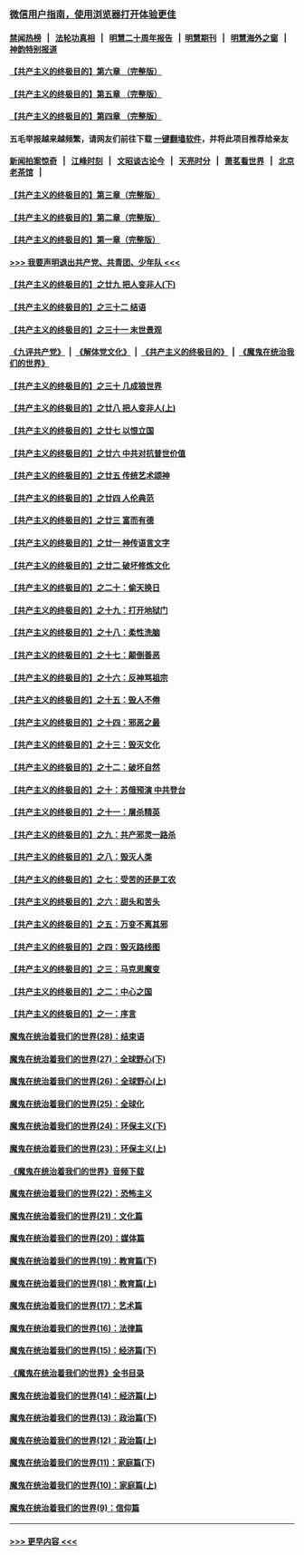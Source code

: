 ### [微信用户指南，使用浏览器打开体验更佳](https://github.com/gfw-breaker/banned-news1/blob/master/indexes/wechat-guide.md?t=0)
#### [禁闻热榜](热点新闻.md?t=0)  &nbsp;&nbsp;|&nbsp;&nbsp; [法轮功真相](https://github.com/gfw-breaker/truth/blob/master/README.md?t=0) &nbsp;&nbsp;|&nbsp;&nbsp; [明慧二十周年报告](https://github.com/gfw-breaker/mh-reports/blob/master/README.md?t=0) &nbsp;&nbsp;|&nbsp;&nbsp;[明慧期刊](https://github.com/gfw-breaker/mh-qikan) &nbsp;&nbsp;|&nbsp;&nbsp; [明慧海外之窗](https://github.com/gfw-breaker/mh-news/blob/master/README.md?t=0) &nbsp;&nbsp;|&nbsp;&nbsp; [神韵特别报道](https://github.com/gfw-breaker/mh-news/blob/master/shenyun.md?t=0)
#### [【共产主义的终极目的】第六章 （完整版）](../pages/nsc422/n11428913.md?t=02161344) 
#### [【共产主义的终极目的】第五章 （完整版）](../pages/nsc422/n11428912.md?t=02161344) 
#### [【共产主义的终极目的】第四章 （完整版）](../pages/nsc422/n11428907.md?t=02161344) 
#### 五毛举报越来越频繁，请网友们前往下载 [一键翻墙软件](https://github.com/gfw-breaker/ssr-accounts)，并将此项目推荐给亲友
#### [新闻拍案惊奇](https://github.com/gfw-breaker/banned-news1/blob/master/pages/link4.md) &nbsp;&nbsp;|&nbsp;&nbsp; [江峰时刻](https://github.com/gfw-breaker/banned-news1/blob/master/pages/link4.md) &nbsp;&nbsp;|&nbsp;&nbsp; [文昭谈古论今](https://github.com/gfw-breaker/banned-news1/blob/master/pages/link4.md) &nbsp;&nbsp;|&nbsp;&nbsp; [天亮时分](https://github.com/gfw-breaker/banned-news1/blob/master/pages/link4.md) &nbsp;&nbsp;|&nbsp;&nbsp; [萧茗看世界](https://github.com/gfw-breaker/banned-news1/blob/master/pages/link4.md) &nbsp;&nbsp;|&nbsp;&nbsp; [北京老茶馆](https://github.com/gfw-breaker/banned-news1/blob/master/pages/link4.md) &nbsp;&nbsp;|&nbsp;&nbsp; 
#### [【共产主义的终极目的】第三章（完整版）](../pages/nsc422/n11428848.md?t=02161344) 
#### [【共产主义的终极目的】第二章（完整版）](../pages/nsc422/n11428831.md?t=02161344) 
#### [【共产主义的终极目的】第一章（完整版）](../pages/nsc422/n11417651.md?t=02161344) 
#### [>>> 我要声明退出共产党、共青团、少年队 <<<](https://github.com/begood0513/goodnews/blob/master/quit/letter.md) 
#### [【共产主义的终极目的】之廿九 把人变非人(下)](../pages/nsc422/n11344140.md?t=02161344) 
#### [【共产主义的终极目的】之三十二 结语](../pages/nsc422/n11360535.md?t=02161344) 
#### [【共产主义的终极目的】之三十一 末世景观](../pages/nsc422/n11351129.md?t=02161344) 
#### [《九评共产党》](https://github.com/begood0513/9ping.md/blob/master/README.md) &nbsp;|&nbsp; [《解体党文化》](../../../../jtdwh.md/blob/master/README.md)  &nbsp;|&nbsp; [《共产主义的终极目的》](../../../../gczydzjmd.md/blob/master/README.md) &nbsp;|&nbsp; [《魔鬼在统治我们的世界》](../../../../mgztzwmdsj.md/blob/master/README.md) 
#### [【共产主义的终极目的】之三十 几成狼世界](../pages/nsc422/n11348280.md?t=02161344) 
#### [【共产主义的终极目的】之廿八 把人变非人(上)](../pages/nsc422/n11340492.md?t=02161344) 
#### [【共产主义的终极目的】之廿七 以恨立国](../pages/nsc422/n11336944.md?t=02161344) 
#### [【共产主义的终极目的】之廿六 中共对抗普世价值](../pages/nsc422/n11324785.md?t=02161344) 
#### [【共产主义的终极目的】之廿五 传统艺术颂神](../pages/nsc422/n11296396.md?t=02161344) 
#### [【共产主义的终极目的】之廿四 人伦典范](../pages/nsc422/n11296397.md?t=02161344) 
#### [【共产主义的终极目的】之廿三 富而有德](../pages/nsc422/n11283598.md?t=02161344) 
#### [【共产主义的终极目的】之廿一 神传语言文字](../pages/nsc422/n11263265.md?t=02161344) 
#### [【共产主义的终极目的】之廿二 破坏修炼文化](../pages/nsc422/n11245728.md?t=02161344) 
#### [【共产主义的终极目的】之二十：偷天换日](../pages/nsc422/n11238846.md?t=02161344) 
#### [【共产主义的终极目的】之十九：打开地狱门](../pages/nsc422/n11206376.md?t=02161344) 
#### [【共产主义的终极目的】之十八：柔性洗脑](../pages/nsc422/n11199994.md?t=02161344) 
#### [【共产主义的终极目的】之十七：颠倒善恶](../pages/nsc422/n11179782.md?t=02161344) 
#### [【共产主义的终极目的】之十六：反神骂祖宗](../pages/nsc422/n11166798.md?t=02161344) 
#### [【共产主义的终极目的】之十五：毁人不倦](../pages/nsc422/n11166792.md?t=02161344) 
#### [【共产主义的终极目的】之十四：邪恶之最](../pages/nsc422/n11150249.md?t=02161344) 
#### [【共产主义的终极目的】之十三：毁灭文化](../pages/nsc422/n11135227.md?t=02161344) 
#### [【共产主义的终极目的】之十二：破坏自然](../pages/nsc422/n11135214.md?t=02161344) 
#### [【共产主义的终极目的】之十：苏俄预演 中共登台](../pages/nsc422/n11118424.md?t=02161344) 
#### [【共产主义的终极目的】之十一：屠杀精英](../pages/nsc422/n11118442.md?t=02161344) 
#### [【共产主义的终极目的】之九：共产邪灵一路杀](../pages/nsc422/n11114139.md?t=02161344) 
#### [【共产主义的终极目的】之八：毁灭人类](../pages/nsc422/n11108503.md?t=02161344) 
#### [【共产主义的终极目的】之七：受苦的还是工农](../pages/nsc422/n11101809.md?t=02161344) 
#### [【共产主义的终极目的】之六：甜头和苦头](../pages/nsc422/n11096971.md?t=02161344) 
#### [【共产主义的终极目的】之五：万变不离其邪](../pages/nsc422/n11091285.md?t=02161344) 
#### [【共产主义的终极目的】之四：毁灭路线图](../pages/nsc422/n11086284.md?t=02161344) 
#### [【共产主义的终极目的】之三：马克思魔变](../pages/nsc422/n11061941.md?t=02161344) 
#### [【共产主义的终极目的】之二：中心之国](../pages/nsc422/n11047728.md?t=02161344) 
#### [【共产主义的终极目的】之一：序言](../pages/nsc422/n11086077.md?t=02161344) 
#### [魔鬼在统治着我们的世界(28)：结束语](../pages/nsc422/n10936246.md?t=02161344) 
#### [魔鬼在统治着我们的世界(27)：全球野心(下)](../pages/nsc422/n10928319.md?t=02161344) 
#### [魔鬼在统治着我们的世界(26)：全球野心(上)](../pages/nsc422/n10900318.md?t=02161344) 
#### [魔鬼在统治着我们的世界(25)：全球化](../pages/nsc422/n10788205.md?t=02161344) 
#### [魔鬼在统治着我们的世界(24)：环保主义(下)](../pages/nsc422/n10695307.md?t=02161344) 
#### [魔鬼在统治着我们的世界(23)：环保主义(上)](../pages/nsc422/n10688613.md?t=02161344) 
#### [《魔鬼在统治着我们的世界》音频下载](../pages/nsc422/n10635553.md?t=02161344) 
#### [魔鬼在统治着我们的世界(22)：恐怖主义](../pages/nsc422/n10614727.md?t=02161344) 
#### [魔鬼在统治着我们的世界(21)：文化篇](../pages/nsc422/n10597706.md?t=02161344) 
#### [魔鬼在统治着我们的世界(20)：媒体篇](../pages/nsc422/n10586579.md?t=02161344) 
#### [魔鬼在统治着我们的世界(19)：教育篇(下)](../pages/nsc422/n10564808.md?t=02161344) 
#### [魔鬼在统治着我们的世界(18)：教育篇(上)](../pages/nsc422/n10526970.md?t=02161344) 
#### [魔鬼在统治着我们的世界(17)：艺术篇](../pages/nsc422/n10499093.md?t=02161344) 
#### [魔鬼在统治着我们的世界(16)：法律篇](../pages/nsc422/n10485969.md?t=02161344) 
#### [魔鬼在统治着我们的世界(15)：经济篇(下)](../pages/nsc422/n10469975.md?t=02161344) 
#### [《魔鬼在统治着我们的世界》全书目录](../pages/nsc422/n10464261.md?t=02161344) 
#### [魔鬼在统治着我们的世界(14)：经济篇(上)](../pages/nsc422/n10457370.md?t=02161344) 
#### [魔鬼在统治着我们的世界(13)：政治篇(下)](../pages/nsc422/n10448270.md?t=02161344) 
#### [魔鬼在统治着我们的世界(12)：政治篇(上)](../pages/nsc422/n10444576.md?t=02161344) 
#### [魔鬼在统治着我们的世界(11)：家庭篇(下)](../pages/nsc422/n10440961.md?t=02161344) 
#### [魔鬼在统治着我们的世界(10)：家庭篇(上)](../pages/nsc422/n10435448.md?t=02161344) 
#### [魔鬼在统治着我们的世界(9)：信仰篇](../pages/nsc422/n10432159.md?t=02161344) 

----
#### [ >>> 更早内容 <<< ](../indexes/nsc422-earlier.md)
